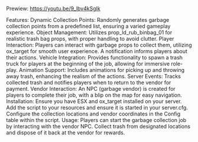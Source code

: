 Prewiew:
https://youtu.be/9_lbv4kSgIk

Features:
Dynamic Collection Points: Randomly generates garbage collection points from a predefined list, ensuring a varied gameplay experience.
Object Management: Utilizes prop_ld_rub_binbag_01 for realistic trash bag props, with proper handling to avoid clutter.
Player Interaction: Players can interact with garbage props to collect them, utilizing ox_target for smooth user experience. A notification informs players about their actions.
Vehicle Integration: Provides functionality to spawn a trash truck for players at the beginning of the job, allowing for immersive role-play.
Animation Support: Includes animations for picking up and throwing away trash, enhancing the realism of the actions.
Server Events: Tracks collected trash and notifies players when to return to the vendor for payment.
Vendor Interaction: An NPC (garbage vendor) is created for players to complete their job, with a blip on the map for easy navigation.
Installation:
Ensure you have ESX and ox_target installed on your server.
Add the script to your resources and ensure it is started in your server.cfg.
Configure the collection locations and vendor coordinates in the Config table within the script.
Usage:
Players can start the garbage collection job by interacting with the vendor NPC.
Collect trash from designated locations and dispose of it back at the vendor for rewards.
